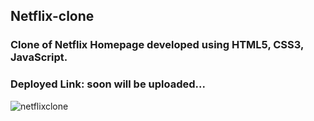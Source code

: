 ## Netflix-clone

### Clone of Netflix Homepage developed using HTML5, CSS3, JavaScript.

### Deployed Link: soon will be uploaded...

![netflixclone](https://user-images.githubusercontent.com/88224886/151699635-f448e6a5-3aaa-4d8e-a072-5faad69266a6.png)
